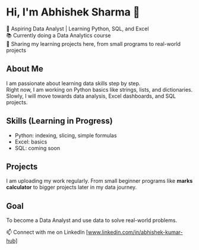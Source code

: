 # Hi, I'm Abhishek Sharma 👋

🎯 Aspiring Data Analyst | Learning Python, SQL, and Excel  
📚 Currently doing a Data Analytics course  
🚀 Sharing my learning projects here, from small programs to real-world projects  

## About Me
I am passionate about learning data skills step by step.  
Right now, I am working on Python basics like strings, lists, and dictionaries.  
Slowly, I will move towards data analysis, Excel dashboards, and SQL projects.  

## Skills (Learning in Progress)
- Python: indexing, slicing, simple formulas  
- Excel: basics  
- SQL: coming soon  

## Projects
I am uploading my work regularly. From small beginner programs like **marks calculator** to bigger projects later in my data journey. 

## Goal
To become a Data Analyst and use data to solve real-world problems.  

📫 Connect with me on LinkedIn [www.linkedin.com/in/abhishek-kumar-hub]
